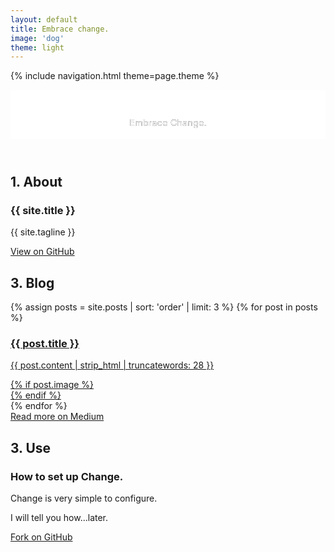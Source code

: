 ```yaml
---
layout: default
title: Embrace change.
image: 'dog'
theme: light
---
```


{% include navigation.html theme=page.theme %}

<header class="header">
  <div class="header-background" style="background-image: url('{{ site.baseurl }}/img/{{ page.image }}.jpg')">
    <svg class="header-svg" viewBox="0 0 480 75" role="img" aria-labelledby="aria-header-svg">
      <title id="aria-header-svg">Made by Connor. - Logo</title>
      <defs>
        <g id="text-svg">
          <text class="header-text" text-anchor="middle" x="240" y="55">Embrace Change.</text>
        </g>
        <mask id="mask-svg" x="0" y="0" width="480" height="75">
          <rect x="0" y="0" width="480" height="75" fill="#fff"/>
          <use xlink:href="#text-svg" />
        </mask>
      </defs>
      <rect x="0" y="0" width="480" height="75" mask="url(#mask-svg)" fill="white" fill-opacity="1"/>
      <use xlink:href="#text-svg" mask="url(#mask-svg)" />
    </svg>
  </div>
</header>

<section id="about" class="section">
  <h2 class="section-title">1. About</h2>
  <article>
    <h1 class="section-header">{{ site.title }}</h1>
    <p class="section-body -large">{{ site.tagline }}</p>
    <a class="section-link -large" href="{{ site.github.repo }}">View on GitHub</a>
  </article>
</section>

<section id="blog" class="section">
  <h2 class="section-title">3. Blog</h2>
  <div class="section-writing">
    {% assign posts = site.posts | sort: 'order' | limit: 3 %}
    {% for post in posts %}
    <article>
      <a href="https://blog.connorbaer.io/{{ post.medium }}" class="post-link" target="_blank" rel="noopener noreferrer">
        <h3 class="section-header">{{ post.title }}</h3>
        <div class="section-post">
          <p class="section-body post-body">{{ post.content | strip_html | truncatewords: 28 }}</p>
          {% if post.image %}
          <div class="post-image" style="background-image: url('{{ site.baseurl }}/img/{{ post.image }}-thumb.jpg')"></div>
          {% endif %}
        </div>
      </a>
    </article>
    {% endfor %}
  </div>
  <a href="https://blog.connorbaer.io/" class="section-link post-medium" target="_blank" rel="noopener noreferrer">Read more on Medium</a>
</section>

<section id="use" class="section">
  <h2 class="section-title">3. Use</h2>
  <article>
    <h1 class="section-header">How to set up Change.</h1>
    <p class="section-body -large">Change is very simple to configure.</p>
    <p class="section-body">I will tell you how...later.</p>
    <a class="section-link" href="{{ site.github.repo }}">Fork on GitHub</a>
  </article>
</section>